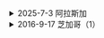 
<details>
  <summary>2025-7-3 阿拉斯加</summary>

今天从ORD出发前往阿拉斯加的航班。想着碰运气进了UA Club的贵宾休息室，一进门就闻到了里面空气中散漫的香水味，和充满阳光的走廊，和外面的经济舱concourse形成了鲜明的对比。一男一女接待员露出热情的微笑，然后在得知我不是international的商务舱后，目送我离开。有钱真好，连空气也是香的。

想到前几天和GX聊，我说无论人类怎么发展，AI怎么进步，普通人永远有做不完的工作，因为房价永远会比工资贵那么一点点，好的房子永远会比不好的房子贵那么一点点，这一点点，又正好是需要普通人用他们普通的生命换取的。只有成为不普通的人，才会过的比普通人好。

商务舱的好处，维持了我们在不坐飞机时的正常生活质量。坐累了可以翘起脚，渴了就去冰箱拿一杯冷饮。原本并不是特权，却因为供需关系被资本利用。在航空如此发达的今天，普通人却只能蜷缩在经济舱的角落里，七个小时无法动弹，最终节省下来的成本和利润，却全数进了各大航空高管和股东的腰包，在资本主义的社会里，自由永远都明码标价。个人的舒适和自由，无一幸免地都被贴上了价格。作为既得利益者，也许我应该慢慢习惯和接受，这个世界永远都不是utility driven而是profit driven，profit driven的本身本质上是航司（资本）的utility driven但虽然他们大多都已经到达了很低的marginal utility，人性本质上的贪婪，和人与人无法共情冷暖的现实，导致整个系统的utility非常的不均，就像牺牲了50%普通乘客的utility全换取资本5%的utility。作为公务舱的乘客，其实多付出的价钱所减少的边际效益低于所购的的舒适，就可以在场utility转移的对局中不被剥削。

Parthenope是一部意大利电影，好像是制作于A24，需要查下这是个什么公司。电影前半段还是很喜欢的，镜头很有美感，女主也很漂亮，随着剧中剧情的起伏，叙事便渐渐显得有点断续，其实没看懂女主最终找到了什么答案。后面安排个主教和女主整那一出也是没整懂。全剧就没一靠谱的男的，怪不得女主懒得结婚。但是最后看到片头的闪现，女主的初恋问女主，”so what are you thinking”，的那一刻还是没绷住，那一刻感觉青春真好，觉得青春真傻，我真傻，我问什么总是欲求不满，就跟女主一样吗，一直不知道自己想要什么，总是“on the flee”，这真的值得吗？</br>

</details>
<details>
  <summary>2016-9-17 芝加哥（1）</summary>

今天是美国劳工节最后一天休假，原本三天的小长假被我延长了两天。鉴于十二月只需用去三个星期的带薪假，这次就多休息了两天， 当做是夏末的最后一次放松。今早六点就爬起了床，洗漱后便uber来到了newark机场，谁知在uber上的时候才看到飞机延误的信息，从7：35延迟到了10：00，顿时发现白起这么早了。到达机场后工费吃了个早饭便坐在候机室看soccernomics。

这本书是我三个月以前买的，当时还开到了jersey的一个barnes and noble。在体育专柜看到的，书名是沿用了freaknomics，但是用经济学的角度去审视欧足球业的兴衰。作者simon kuper（英国）和stefan szymanski（美国，MI）用英超近代史上有代表性的俱乐部们的故事来佐证他们对足球行业一些自然规则的看法。其中比较有趣的有：

1. 在转会市场的投入并不能保证带来相应的回报
2. 在联赛的排名和俱乐部付给球员的总工资成正比，即俱乐部付给球员的总工资月高，球队夺冠或获得好名次的几率越高。
3. 俱乐部和企业不同，企业时刻面临着同行业竞争，所以着重盈最大化，在节省成本方面会十分看重；俱乐部则不同，俱乐部并不会因为常年亏损或利润不佳而被社会淘汰，并且及时最终面临巨额负债，债权人也往往不愿逼迫其还债并背上毁灭俱乐部的坏名声。所以通常到最后，经营再失败的俱乐部也能通过换壳来逃避旧债并且重生（pheonixing）。自从1923年英国职业足球联赛开赛以来（English Football League）初始的88支球队有85支球队在2011-2012的赛季仍然在踢，其中正是pheonixing拯救过非常多的球队。由此造成的后果是，俱乐部不忌讳大手笔开销和常年负债，因为这在长远来看并不影响俱乐部的成败，反而买入大牌球星能是球迷们更加开心，并且在球队上花更多的钱。
4. 作者认为UEFA新通过的FFP（Financial Fair Play）法案并不能起到其所预计的效果。因为一来5m的亏损对大多超级俱乐部（年利润超过55m）来说都是不值一提的小数量。最终受限制的还是规模中小型的俱乐部。二来breakeven rule虽然限制俱乐部东家的财政参与，但其并不限制sponsorship的收入。曼城来自abu dhabi的老板就借同来自UAE的航空公司Etihad签下一份十年550m的球场赞助合约，绕开了FFP的监管。

这本书给了我很多关于足球的思考，更提出了非常独到的见解，是一本值得读完的好书。

上了飞机以后，拿出了电脑把昨天下载的电影《Mitty》看完了。电影全名叫《The Secret Life Of Walter Mitty》，是几位知乎大神的”一生推“下才终于决定下载来看。故事情节并不复杂，人物也不多，用轻慢的节奏慢慢得推进。个人对此电影并不是很感冒，其励志程度也远远不及昨天看的whiplash，但总体上还是拍的很优雅的一部电影。有很多唯美的画面都很令人难忘，特别是Sean Penn在捕捉到到雪豹时兴奋的心情，和他并不着急按快门而是要静静欣赏那一刻的对生命、生活的从容和参透，令人回味。

午饭过后打了个uber，去了趟芝大校园Hyde Park。从芝加哥金融中心The Loop打车uber pool过去尽然只需花3刀（回程也是），这令我非常好奇，另一个与我同乘的人要付多少钱才可以让这趟uber的行程回本。至少在我看来，这么低的费用必然指向了uber公司偷税漏税的商业行为，以及uber底层司机微薄的待遇。

网上的一篇文章指出：“The 35 percent cuts have taken a serious toll, Julie said. The 57 year-old made $36 over the past three days and has been averaging about $4 an hour — after Uber takes its cut”。看来，在极大的行业竞争中，最终被压榨的永远是食物链最低端的司机们。领着接近最低工资的同时，uber司机们还要自己支付油钱以及汽车维修的费用。下一次人们在看到uber的广告中宣城其员工can make a good living时，应该会意识到这只是一句空洞的承诺。

跑题了，芝大非常漂亮，有点耶鲁的感觉。学校处处耸立着中世纪风格的建筑和教堂塔楼。最令人过目不忘的是那茂密的爬山虎，覆盖在一栋栋教学楼上，就像一件清爽的衣裳，让教学楼可以躲避炎热的烈日。</br>

</details>
